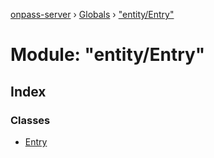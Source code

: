 [onpass-server](../README.md) › [Globals](../globals.md) › ["entity/Entry"](_entity_entry_.md)

# Module: "entity/Entry"

## Index

### Classes

* [Entry](../classes/_entity_entry_.entry.md)
